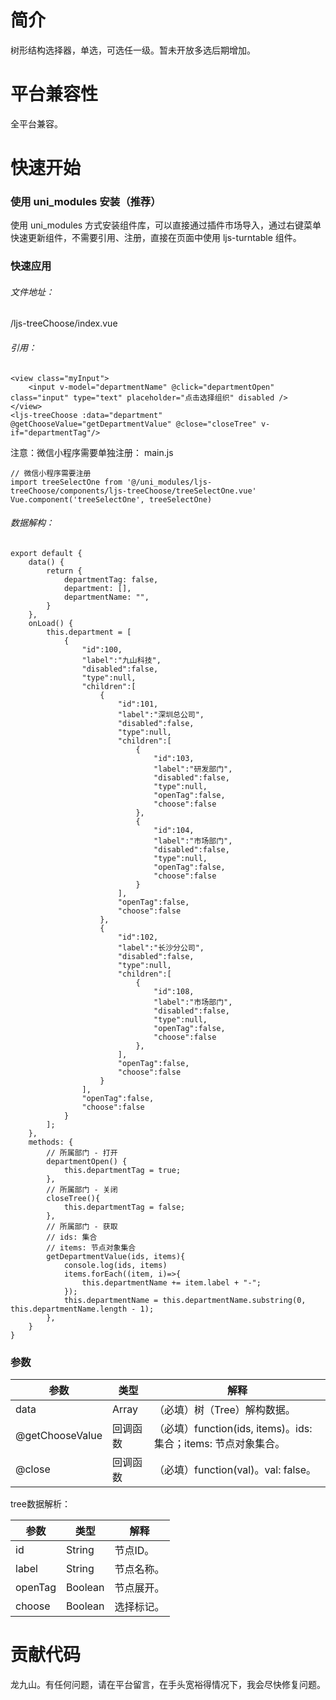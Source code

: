 # 简介
树形结构选择器，单选，可选任一级。暂未开放多选后期增加。

# 平台兼容性
全平台兼容。
# 快速开始
### 使用 uni_modules 安装（推荐）
使用 uni_modules 方式安装组件库，可以直接通过插件市场导入，通过右键菜单快速更新组件，不需要引用、注册，直接在页面中使用 ljs-turntable 组件。

### 快速应用
###### 文件地址：
/ljs-treeChoose/index.vue
###### 引用：
```
<view class="myInput">
	<input v-model="departmentName" @click="departmentOpen" class="input" type="text" placeholder="点击选择组织" disabled />
</view>
<ljs-treeChoose :data="department" @getChooseValue="getDepartmentValue" @close="closeTree" v-if="departmentTag"/>
```
注意：微信小程序需要单独注册：
main.js
```
// 微信小程序需要注册
import treeSelectOne from '@/uni_modules/ljs-treeChoose/components/ljs-treeChoose/treeSelectOne.vue'
Vue.component('treeSelectOne', treeSelectOne)
```
###### 数据解构：
```
export default {
	data() {
		return {
			departmentTag: false,
			department: [],
			departmentName: "",
		}
	},
	onLoad() {
		this.department = [
			{
				"id":100,
				"label":"九山科技",
				"disabled":false,
				"type":null,
				"children":[
					{
						"id":101,
						"label":"深圳总公司",
						"disabled":false,
						"type":null,
						"children":[
							{
								"id":103,
								"label":"研发部门",
								"disabled":false,
								"type":null,
								"openTag":false,
								"choose":false
							},
							{
								"id":104,
								"label":"市场部门",
								"disabled":false,
								"type":null,
								"openTag":false,
								"choose":false
							}
						],
						"openTag":false,
						"choose":false
					},
					{
						"id":102,
						"label":"长沙分公司",
						"disabled":false,
						"type":null,
						"children":[
							{
								"id":108,
								"label":"市场部门",
								"disabled":false,
								"type":null,
								"openTag":false,
								"choose":false
							},
						],
						"openTag":false,
						"choose":false
					}
				],
				"openTag":false,
				"choose":false
			}
		];
	},
	methods: {
		// 所属部门 - 打开
		departmentOpen() {
			this.departmentTag = true;
		},
		// 所属部门 - 关闭
		closeTree(){
			this.departmentTag = false;
		},
		// 所属部门 - 获取
		// ids: 集合
		// items: 节点对象集合
		getDepartmentValue(ids, items){
			console.log(ids, items)
			items.forEach((item, i)=>{
				this.departmentName += item.label + "-";
			});
			this.departmentName = this.departmentName.substring(0, this.departmentName.length - 1);
		},
	}
}
```
### 参数

 参数  | 类型| 解释
 ---- | ----- | ------ 
 data  | Array | （必填）树（Tree）解构数据。
 @getChooseValue  | 回调函数 | （必填）function(ids, items)。ids: 集合；items: 节点对象集合。
 @close  | 回调函数 | （必填）function(val)。val: false。


tree数据解析：

 参数  | 类型| 解释
 ---- | ----- | ------ 
 id| String| 节点ID。
 label| String| 节点名称。
 openTag| Boolean| 节点展开。
 choose| Boolean| 选择标记。

# 贡献代码
龙九山。有任何问题，请在平台留言，在手头宽裕得情况下，我会尽快修复问题。